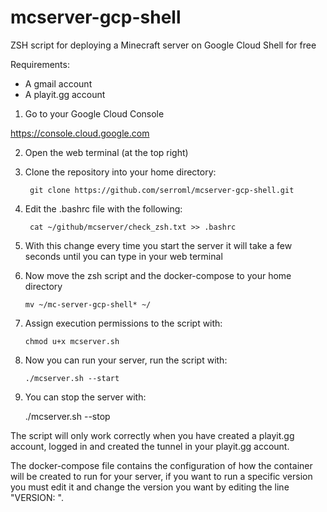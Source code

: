 # mcserver-gcp-shell
ZSH script for deploying a Minecraft server on Google Cloud Shell for free

Requirements:

- A gmail account
- A playit.gg account


1. Go to your Google Cloud Console

https://console.cloud.google.com


2. Open the web terminal (at the top right)


3. Clone the repository into your home directory:

        git clone https://github.com/serroml/mcserver-gcp-shell.git


4. Edit the .bashrc file with the following:

        cat ~/github/mcserver/check_zsh.txt >> .bashrc
        
        
5. With this change every time you start the server it will take a few seconds until you can type in your web terminal


7. Now move the zsh script and the docker-compose to your home directory

       mv ~/mc-server-gcp-shell* ~/


8. Assign execution permissions to the script with:

       chmod u+x mcserver.sh


9. Now you can run your server, run the script with:

       ./mcserver.sh --start


10. You can stop the server with:

       ./mcserver.sh --stop


The script will only work correctly when you have created a playit.gg account, logged in and created the tunnel in your playit.gg account.

The docker-compose file contains the configuration of how the container will be created to run for your server, if you want to run a specific version you must edit it and change the version you want by editing the line "VERSION: ".

